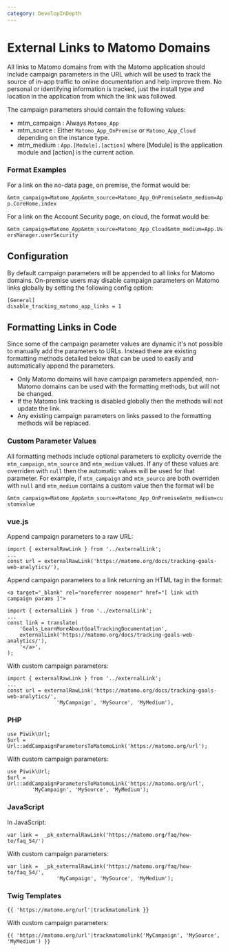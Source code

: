 ```yaml
---
category: DevelopInDepth
---
```

# External Links to Matomo Domains 

All links to Matomo domains from with the Matomo application should include campaign 
parameters in the URL which will be used to track the source of in-app traffic to online
documentation and help improve them. No personal or identifying information is tracked, just the
install type and location in the application from which the link was followed. 

The campaign parameters should contain the following values:
- mtm_campaign : Always `Matomo_App`
- mtm_source : Either `Matomo_App_OnPremise` or `Matomo_App_Cloud` depending on the instance type.
- mtm_medium : `App.[Module].[action]` where [Module] is the application module and [action] is the current action.

### Format Examples ###

For a link on the no-data page, on premise, the format would be:

`&mtm_campaign=Matomo_App&mtm_source=Matomo_App_OnPremise&mtm_medium=App.CoreHome.index`

For a link on the Account Security page, on cloud, the format would be: 

`&mtm_campaign=Matomo_App&mtm_source=Matomo_App_Cloud&mtm_medium=App.UsersManager.userSecurity`

## Configuration ##

By default campaign parameters will be appended to all links for Matomo domains. On-premise users
may disable campaign parameters on Matomo links globally by setting the following config option:

```
[General]
disable_tracking_matomo_app_links = 1
```

## Formatting Links in Code

Since some of the campaign parameter values are dynamic it's not possible to manually add the 
parameters to URLs. Instead there are existing formatting methods detailed below that can be used to easily and
automatically append the parameters.

 - Only Matomo domains will have campaign parameters appended, non-Matomo domains can be used with the formatting methods, but will not be changed.
 - If the Matomo link tracking is disabled globally then the methods will not update the link.
 - Any existing campaign parameters on links passed to the formatting methods will be replaced.

### Custom Parameter Values ###

All formatting methods include optional parameters to explicity override the `mtm_campaign`,
`mtm_source` and `mtm_medium` values. If any of these values are overriden with `null` then the 
automatic values will be used for that parameter. For example, if `mtm_campaign` and `mtm_source` 
are both overriden with `null` and `mtm_medium` contains a custom value then the format will be

`&mtm_campaign=Matomo_App&mtm_source=Matomo_App_OnPremise&mtm_medium=customvalue`


### vue.js ###

Append campaign parameters to a raw URL:

```
import { externalRawLink } from '../externalLink';
...
const url = externalRawLink('https://matomo.org/docs/tracking-goals-web-analytics/'),
```

Append campaign parameters to a link returning an HTML tag in the format:

`<a target="_blank" rel="noreferrer noopener" href="[ link with campaign params ]">` 

```
import { externalLink } from '../externalLink';
...
const link = translate(
    'Goals_LearnMoreAboutGoalTrackingDocumentation', 
    externalLink('https://matomo.org/docs/tracking-goals-web-analytics/'), 
    '</a>', 
);
```

With custom campaign parameters:

```
import { externalRawLink } from '../externalLink';
...
const url = externalRawLink('https://matomo.org/docs/tracking-goals-web-analytics/',
                'MyCampaign', 'MySource', 'MyMedium'),

```

### PHP ###

```
use Piwik\Url;
$url = Url::addCampaignParametersToMatomoLink('https://matomo.org/url');
```

With custom campaign parameters:

```
use Piwik\Url;
$url = Url::addCampaignParametersToMatomoLink('https://matomo.org/url', 
        'MyCampaign', 'MySource', 'MyMedium');
```

### JavaScript ###

In JavaScript:

```
var link =  _pk_externalRawLink('https://matomo.org/faq/how-to/faq_54/')
``` 

With custom campaign parameters: 

```
var link =  _pk_externalRawLink('https://matomo.org/faq/how-to/faq_54/',
                'MyCampaign', 'MySource', 'MyMedium');
``` 


### Twig Templates ###

`{{ 'https://matomo.org/url'|trackmatomolink }}`

With custom campaign parameters:

`{{ 'https://matomo.org/url'|trackmatomolink('MyCampaign', 'MySource', 'MyMedium') }}`



